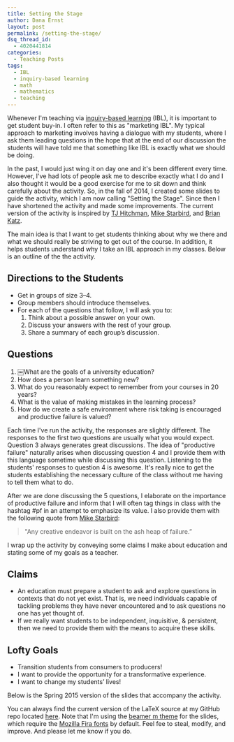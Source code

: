 ```yaml
---
title: Setting the Stage
author: Dana Ernst
layout: post
permalink: /setting-the-stage/
dsq_thread_id:
  - 4020441814
categories:
  - Teaching Posts
tags:
  - IBL
  - inquiry-based learning
  - math
  - mathematics
  - teaching
---
```


Whenever I'm teaching via [inquiry-based learning](http://maamathedmatters.blogspot.com/2013/05/what-heck-is-ibl.html) (IBL), it is important to get student buy-in.  I often refer to this as "marketing IBL".  My typical approach to marketing involves having a dialogue with my students, where I ask them leading questions in the hope that at the end of our discussion the students will have told me that something like IBL is exactly what we should be doing.  

In the past, I would just wing it on day one and it's been different every time. However, I've had lots of people ask me to describe exactly what I do and I also thought it would be a good exercise for me to sit down and think carefully about the activity.  So, in the fall of 2014, I created some slides to guide the activity, which I am now calling "Setting the Stage".  Since then I have shortened the activity and made some improvements. The current version of the activity is inspired by [TJ Hitchman](http://theronhitchman.github.io), [Mike Starbird](http://www.ma.utexas.edu/users/starbird/), and [Brian Katz](https://twitter.com/thewordninja_bk).

The main idea is that I want to get students thinking about why we there and what we should really be striving to get out of the course.  In addition, it helps students understand why I take an IBL approach in my classes. Below is an outline of the the activity.

## Directions to the Students ##

- Get in groups of size 3–4.
- Group members should introduce themselves.
- For each of the questions that follow, I will ask you to:
    1. Think about a possible answer on your own.
    2. Discuss your answers with the rest of your group.
    3. Share a summary of each group’s discussion.

## Questions ##

1.  ￼What are the goals of a university education?
2.  How does a person learn something new?
3.  What do you reasonably expect to remember from your courses in 20 years?
4.  What is the value of making mistakes in the learning process?
5.  How do we create a safe environment where risk taking is encouraged and productive failure is valued?

Each time I've run the activity, the responses are slightly different.  The responses to the first two questions are usually what you would expect.  Question 3 always generates great discussions.  The idea of "productive failure" naturally arises when discussing question 4 and I provide them with this language sometime while discussing this question.  Listening to the students' responses to question 4 is awesome. It's really nice to get the students establishing the necessary culture of the class without me having to tell them what to do.

After we are done discussing the 5 questions, I elaborate on the importance of productive failure and inform that I will often tag things in class with the hashtag \#pf in an attempt to emphasize its value.  I also provide them with the following quote from [Mike Starbird](http://www.ma.utexas.edu/users/starbird/):

> "Any creative endeavor is built on the ash heap of failure.”

I wrap up the activity by conveying some claims I make about education and stating some of my goals as a teacher.

## Claims ##

- An education must prepare a student to ask and explore questions in contexts that do not yet exist. That is, we need individuals capable of tackling problems they have never encountered and to ask questions no one has yet thought of.
- If we really want students to be independent, inquisitive, & persistent, then we need to provide them with the means to acquire these skills.

## Lofty Goals ##

- Transition students from consumers to producers!
- I want to provide the opportunity for a transformative experience.
- I want to change my students’ lives!

Below is the Spring 2015 version of the slides that accompany the activity.

<div>
<script async class="speakerdeck-embed" data-id="4591c4107e8b013259f02ed1d5d39548" data-ratio="1.33333333333333" src="//speakerdeck.com/assets/embed.js"></script>
</div>

You can always find the current version of the LaTeX source at my GitHub repo located [here](https://github.com/dcernst/MiscTeachingMaterials). Note that I'm using the [beamer m theme](https://github.com/matze/mtheme) for the slides, which require the [Mozilla Fira fonts](https://github.com/mozilla/Fira) by default.  Feel fee to steal, modify, and improve. And please let me know if you do.
